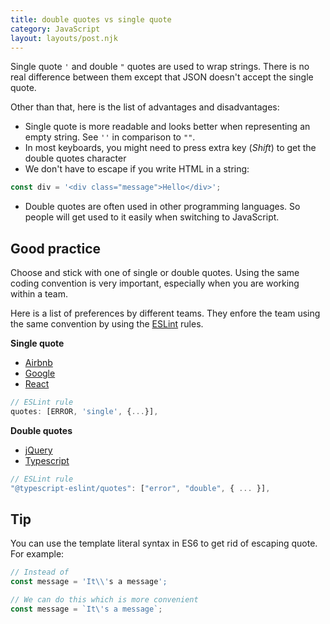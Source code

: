 ```yaml
---
title: double quotes vs single quote
category: JavaScript
layout: layouts/post.njk
---
```


Single quote `'` and double `"` quotes are used to wrap strings. There is no real difference between them except that JSON doesn't accept the single quote.

Other than that, here is the list of advantages and disadvantages:

-   Single quote is more readable and looks better when representing an empty string. See `''` in comparison to `""`.
-   In most keyboards, you might need to press extra key (_Shift_) to get the double quotes character
-   We don't have to escape if you write HTML in a string:

```js
const div = '<div class="message">Hello</div>';
```

-   Double quotes are often used in other programming languages. So people will get used to it easily when switching to JavaScript.

## Good practice

Choose and stick with one of single or double quotes. Using the same coding convention is very important, especially when you are working within a team.

Here is a list of preferences by different teams. They enfore the team using the same convention by using the [ESLint](https://eslint.org) rules.

**Single quote**

-   [Airbnb](https://github.com/airbnb/javascript#strings)
-   [Google](https://google.github.io/styleguide/javascriptguide.xml?showone=Strings#Strings)
-   [React](https://github.com/facebook/react/blob/master/.eslintrc.js)

```js
// ESLint rule
quotes: [ERROR, 'single', {...}],
```

**Double quotes**

-   [jQuery](https://contribute.jquery.org/style-guide/js/#quotes)
-   [Typescript](https://github.com/microsoft/TypeScript/blob/master/.eslintrc.json)

```js
// ESLint rule
"@typescript-eslint/quotes": ["error", "double", { ... }],
```

## Tip

You can use the template literal syntax in ES6 to get rid of escaping quote. For example:

```js
// Instead of
const message = 'It\\'s a message';

// We can do this which is more convenient
const message = `It\'s a message`;
```
